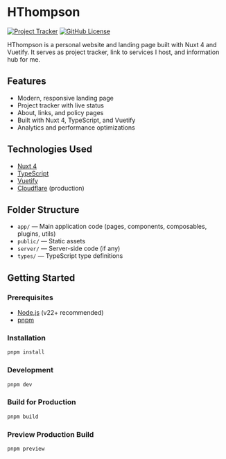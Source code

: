 # HThompson

[![Project Tracker](https://img.shields.io/badge/repo%20status-Project%20Tracker-lightgrey)](https://hthompson.dev/project-tracker#project-611022081)
[![GitHub License](https://img.shields.io/github/license/StrangeRanger/HThompson)](LICENSE)

HThompson is a personal website and landing page built with Nuxt 4 and Vuetify. It serves as project tracker, link to services I host, and information hub for me.

## Features

- Modern, responsive landing page
- Project tracker with live status
- About, links, and policy pages
- Built with Nuxt 4, TypeScript, and Vuetify
- Analytics and performance optimizations

## Technologies Used

- [Nuxt 4](https://nuxt.com/)
- [TypeScript](https://www.typescriptlang.org/)
- [Vuetify](https://vuetifyjs.com/)
- [Cloudflare](https://www.cloudflare.com/) (production)

## Folder Structure

- `app/` — Main application code (pages, components, composables, plugins, utils)
- `public/` — Static assets
- `server/` — Server-side code (if any)
- `types/` — TypeScript type definitions

## Getting Started

### Prerequisites

- [Node.js](https://nodejs.org/) (v22+ recommended)
- [pnpm](https://pnpm.io/)

### Installation

```bash
pnpm install
```

### Development

```bash
pnpm dev
```

### Build for Production

```bash
pnpm build
```

### Preview Production Build

```bash
pnpm preview
```
